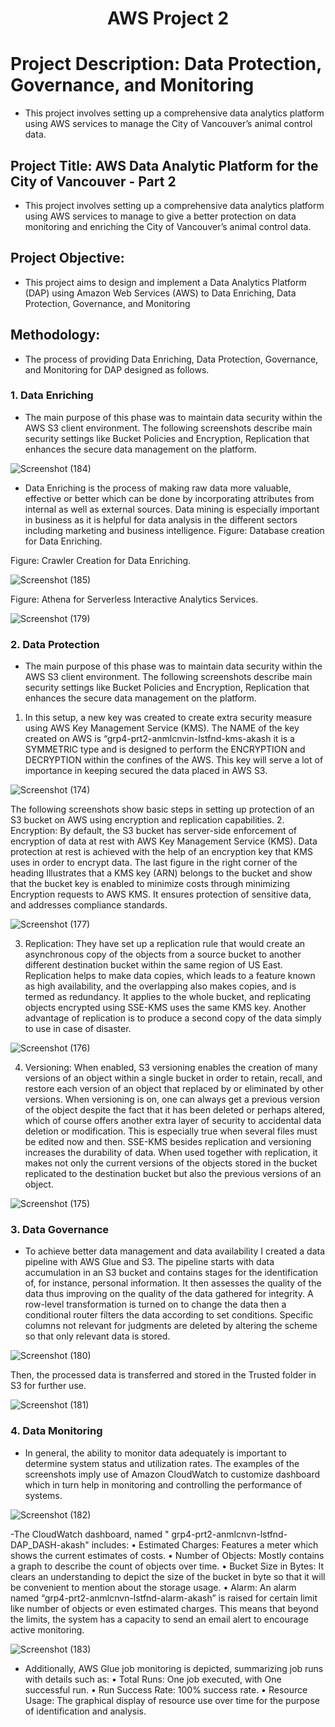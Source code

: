 <h1 align="center">AWS Project 2</h1>


# Project Description: Data Protection, Governance, and Monitoring
* This project involves setting up a comprehensive data analytics platform using AWS services to manage the City of Vancouver’s animal control data. 
## Project Title: AWS Data Analytic Platform for the City of Vancouver - Part 2
* This project involves setting up a comprehensive data analytics platform using AWS services to manage  to give a better protection on data monitoring and enriching the City of Vancouver’s animal control data. 
## Project Objective:
* This project aims to design and implement a Data Analytics Platform (DAP) using Amazon Web Services (AWS) to Data Enriching, Data Protection, Governance, and Monitoring
## Methodology:
* The process of providing Data Enriching, Data Protection, Governance, and Monitoring for DAP designed as follows.
### 1. Data Enriching
- The main purpose of this phase was to maintain data security within the AWS S3 client environment. The following screenshots describe main security settings like Bucket Policies and Encryption, Replication that enhances the secure data management on the platform.

![Screenshot (184)](https://github.com/user-attachments/assets/e932c86d-d5f6-4f89-aedd-b7e99936b357)



- Data Enriching is the process of making raw data more valuable, effective or better which can be done by incorporating attributes from internal as well as external sources. Data mining is especially important in business as it is helpful for data analysis in the different sectors including marketing and business intelligence.
Figure: Database creation for Data Enriching.


Figure: Crawler Creation for Data Enriching.  

![Screenshot (185)](https://github.com/user-attachments/assets/cb440508-7282-4f6d-b8e7-09d4fcafaf33)

Figure: Athena for Serverless Interactive Analytics Services.

![Screenshot (179)](https://github.com/user-attachments/assets/2581731e-f61d-4a63-aa37-f4a9a62d0db2)


### 2. Data Protection
- The main purpose of this phase was to maintain data security within the AWS S3 client environment. The following screenshots describe main security settings like Bucket Policies and Encryption, Replication that enhances the secure data management on the platform.

1. 	In this setup, a new key was created to create extra security measure using AWS Key Management Service (KMS). The NAME of the key created on AWS is “grp4-prt2-anmlcnvin-lstfnd-kms-akash it is a SYMMETRIC type and is designed to perform the ENCRYPTION and DECRYPTION within the confines of the AWS. This key will serve a lot of importance in keeping secured the data placed in AWS S3.

![Screenshot (174)](https://github.com/user-attachments/assets/1d7a7215-3f92-4d17-835d-30e7f93f51c8)

The following screenshots show basic steps in setting up protection of an S3 bucket on AWS using encryption and replication capabilities.
2. Encryption: 
 	By default, the S3 bucket has server-side enforcement of encryption of data at rest with AWS Key Management Service (KMS). Data protection at rest is achieved with the help of an encryption key that KMS uses in order to encrypt data. The last figure in the right corner of the heading Illustrates that a KMS key (ARN) belongs to the bucket and show that the bucket key is enabled to minimize costs through minimizing Encryption requests to AWS KMS. It ensures protection of sensitive data, and addresses compliance standards.

![Screenshot (177)](https://github.com/user-attachments/assets/73478084-5753-422a-bf1d-3eff670f1cf0)


3.	Replication: 
 	They have set up a replication rule that would create an asynchronous copy of the objects from a source bucket to another different destination bucket within the same region of US East. Replication helps to make data copies, which leads to a feature known as high availability, and the overlapping also makes copies, and is termed as redundancy. It applies to the whole bucket, and replicating objects encrypted using SSE-KMS uses the same KMS key. Another advantage of replication is to produce a second copy of the data simply to use in case of disaster.

![Screenshot (176)](https://github.com/user-attachments/assets/119c2ef4-96a1-483d-9b3e-f37866c6f8bb)


4.	Versioning:
When enabled, S3 versioning enables the creation of many versions of an object within a single bucket in order to retain, recall, and restore each version of an object that replaced by or eliminated by other versions. When versioning is on, one can always get a previous version of the object despite the fact that it has been deleted or perhaps altered, which of course offers another extra layer of security to accidental data deletion or modification. This is especially true when several files must be edited now and then.
SSE-KMS besides replication and versioning increases the durability of data. When used together with replication, it makes not only the current versions of the objects stored in the bucket replicated to the destination bucket but also the previous versions of an object.

![Screenshot (175)](https://github.com/user-attachments/assets/997656ae-1b4e-4aed-9e23-5f27cab7526f)




### 3. Data Governance
- To achieve better data management and data availability I created a data pipeline with AWS Glue and S3. The pipeline starts with data accumulation in an S3 bucket and contains stages for the identification of, for instance, personal information. It then assesses the quality of the data thus improving on the quality of the data gathered for integrity. A row-level transformation is turned on to change the data then a conditional router filters the data according to set conditions. Specific columns not relevant for judgments are deleted by altering the scheme so that only relevant data is stored.

![Screenshot (180)](https://github.com/user-attachments/assets/56215053-087e-4715-8ef7-ef6f2f0d9051)



Then, the processed data is transferred and stored in the Trusted folder in S3 for further use.

![Screenshot (181)](https://github.com/user-attachments/assets/0e5593c7-14bb-44f8-9df6-91a52ce292c9)



### 4. Data Monitoring

- In general, the ability to monitor data adequately is important to determine system status and utilization rates. The examples of the screenshots imply use of Amazon CloudWatch to customize dashboard which in turn help in monitoring and controlling the performance of systems.


![Screenshot (182)](https://github.com/user-attachments/assets/a18f7160-f83f-46f0-a564-1d512319420c)



-The CloudWatch dashboard, named " grp4-prt2-anmlcnvn-lstfnd-DAP_DASH-akash" includes:
 •	Estimated Charges: Features a meter which shows the current estimates of costs.
 •	Number of Objects: Mostly contains a graph to describe the count of objects over time.
 •	Bucket Size in Bytes: It clears an understanding to depict the size of the bucket in byte so that it will be convenient to mention about the storage usage.
 •	Alarm: An alarm named “grp4-prt2-anmlcnvn-lstfnd-alarm-akash” is raised for certain limit like number of objects or even estimated charges. This means that beyond the limits, the system has a capacity to send an email alert to encourage active monitoring.


![Screenshot (183)](https://github.com/user-attachments/assets/fabae73b-99d9-4c92-9a04-7561e6c4213e)




- Additionally, AWS Glue job monitoring is depicted, summarizing job runs with details such as:
•	Total Runs: One job executed, with One successful run.
•	Run Success Rate: 100% success rate.
•	Resource Usage: The graphical display of resource use over time for the purpose of identification and analysis.

